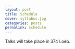 ```yaml
---
layout: post
title: Schedule
cover: syllabus.jpg
categories: posts
permalink: schedule
---
```

Talks will take place in 374 Loeb.
